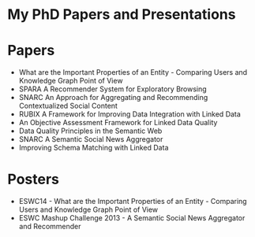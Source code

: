My PhD Papers and Presentations
===

Papers
======
- What are the Important Properties of an Entity - Comparing Users and Knowledge Graph Point of View
- SPARA A Recommender System for Exploratory Browsing
- SNARC An Approach for Aggregating and Recommending Contextualized Social Content
- RUBIX A Framework for Improving Data Integration with Linked Data
- An Objective Assessment Framework for Linked Data Quality
- Data Quality Principles in the Semantic Web
- SNARC A Semantic Social News Aggregator
- Improving Schema Matching with Linked Data

Posters
=======
- ESWC14 - What are the Important Properties of an Entity - Comparing Users and Knowledge Graph Point of View
- ESWC Mashup Challenge 2013 - A Semantic Social News Aggregator and Recommender

